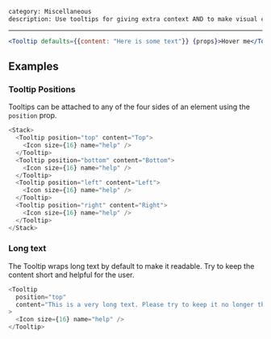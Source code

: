 ```meta
category: Miscellaneous
description: Use tooltips for giving extra context AND to make visual cues accessible
```

---

```jsx
<Tooltip defaults={{content: "Here is some text"}} {props}>Hover me</Tooltip>
```

## Examples

### Tooltip Positions

Tooltips can be attached to any of the four sides of an element using the `position` prop.

```js
<Stack>
  <Tooltip position="top" content="Top">
    <Icon size={16} name="help" />
  </Tooltip>
  <Tooltip position="bottom" content="Bottom">
    <Icon size={16} name="help" />
  </Tooltip>
  <Tooltip position="left" content="Left">
    <Icon size={16} name="help" />
  </Tooltip>
  <Tooltip position="right" content="Right">
    <Icon size={16} name="help" />
  </Tooltip>
</Stack>
```

### Long text

The Tooltip wraps long text by default to make it readable. Try to keep the content short and helpful for the user.

```js
<Tooltip
  position="top"
  content="This is a very long text. Please try to keep it no longer than 4 lines. The tooltip should be a short and helpful text."
>
  <Icon size={16} name="help" />
</Tooltip>
```
